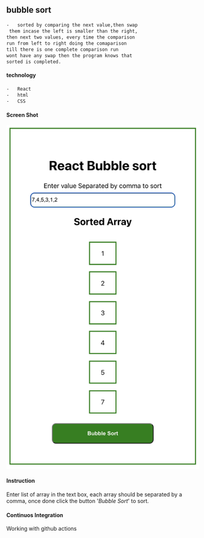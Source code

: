 ## bubble sort
    -   sorted by comparing the next value,then swap
     them incase the left is smaller than the right, 
    then next two values, every time the comparison 
    run from left to right doing the comaparison
    till there is one complete comparison run 
    wont have any swap then the program knows that 
    sorted is completed.

#### technology
    -   React
    -   html
    -   CSS

#### Screen Shot

<img src='./src/assets/bubble.png'>

#### Instruction

<p>Enter list of array in the text box, each array should be separated by a comma, once done click the button '<i>Bubble Sort</i>' to sort.</p>

#### Continuos Integration

Working with github actions
